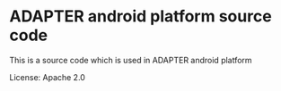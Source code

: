 # ADAPTER android platform source code
 This is a source code which is used in ADAPTER android platform
 
 License: Apache 2.0